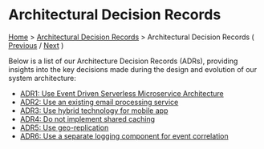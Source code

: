 # Architectural Decision Records

[Home](../README.md) > [Architectural Decision Records](../README.md#deceision-records) > Architectural Decision Records ( [Previous](../3-solution-design/4-security.md) / [Next](./adr1-use-event-driven-serverless-microservice-architecture.md) )

Below is a list of our Architecture Decision Records (ADRs), providing insights into the key decisions made during the design and evolution of our system architecture:

* [ADR1: Use Event Driven Serverless Microservice Architecture](./4-decision-records/adr1-use-event-driven-serverless-microservice-architecture.md)
* [ADR2: Use an existing email processing service](./4-decision-records/adr2-use-an-existing-email-processing-service.md)
* [ADR3: Use hybrid technology for mobile app](./4-decision-records/adr3-use-hybrid-technology-for-mobile-app.md)
* [ADR4: Do not implement shared caching](./4-decision-records/adr4-do-not-implement-shared-caching.md)
* [ADR5: Use geo-replication](./4-decision-records/adr5-use-geo-replication.md)
* [ADR6: Use a separate logging component for event correlation](./4-decision-records/adr6-use-a-separate-logging-component-for-event-correlation.md)
